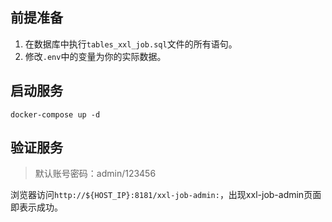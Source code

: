 ## 前提准备

1. 在数据库中执行`tables_xxl_job.sql`文件的所有语句。
2. 修改`.env`中的变量为你的实际数据。

## 启动服务

```shell
docker-compose up -d
```

## 验证服务

> 默认账号密码：admin/123456

浏览器访问`http://${HOST_IP}:8181/xxl-job-admin:`，出现xxl-job-admin页面即表示成功。
